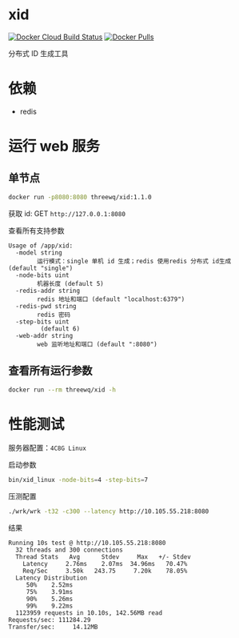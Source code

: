 # xid 
[![Docker Cloud Build Status](https://img.shields.io/docker/cloud/build/threewq/xid)](https://cloud.docker.com/repository/docker/threewq/xid/builds)
[![Docker Pulls](https://img.shields.io/docker/pulls/threewq/xid)](https://cloud.docker.com/repository/docker/threewq/xid/tags)

分布式 ID 生成工具

# 依赖

* redis


# 运行 web 服务

## 单节点 

```bash
docker run -p8080:8080 threewq/xid:1.1.0
```

获取 id: GET `http://127.0.0.1:8080`

查看所有支持参数

```text
Usage of /app/xid:
  -model string
        运行模式：single 单机 id 生成；redis 使用redis 分布式 id生成 (default "single")
  -node-bits uint
        机器长度 (default 5)
  -redis-addr string
        redis 地址和端口 (default "localhost:6379")
  -redis-pwd string
        redis 密码
  -step-bits uint
         (default 6)
  -web-addr string
        web 监听地址和端口 (default ":8080")

```

## 查看所有运行参数

```bash
docker run --rm threewq/xid -h
```

# 性能测试

服务器配置：`4C8G Linux`

启动参数
```sh
bin/xid_linux -node-bits=4 -step-bits=7
```

压测配置
```sh
./wrk/wrk -t32 -c300 --latency http://10.105.55.218:8080
```

结果
```text
Running 10s test @ http://10.105.55.218:8080
  32 threads and 300 connections
  Thread Stats   Avg      Stdev     Max   +/- Stdev
    Latency     2.76ms    2.07ms  34.96ms   70.47%
    Req/Sec     3.50k   243.75     7.20k    78.05%
  Latency Distribution
     50%    2.52ms
     75%    3.91ms
     90%    5.26ms
     99%    9.22ms
  1123959 requests in 10.10s, 142.56MB read
Requests/sec: 111284.29
Transfer/sec:     14.12MB
```